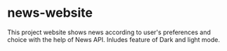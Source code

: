 # news-website
This project website shows news according to user's preferences and choice with the help of News API. Inludes feature of  Dark and light mode.

